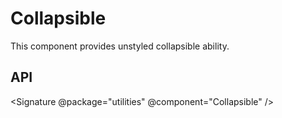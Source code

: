 # Collapsible

This component provides unstyled collapsible ability.

## API

<Signature @package="utilities" @component="Collapsible" />
